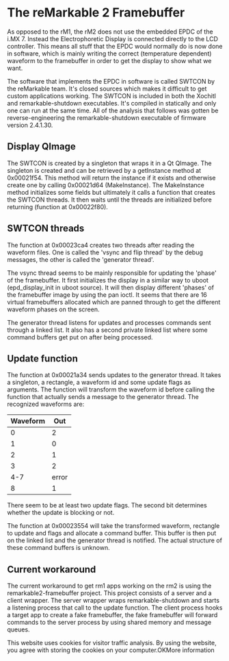 # The reMarkable 2 Framebuffer

As opposed to the rM1, the rM2 does not use the embedded EPDC of the i.MX 7. Instead the Electrophoretic Display is connected directly to the LCD controller. This means all stuff that the EPDC would normally do is now done in software, which is mainly writing the correct (temperature dependent) waveform to the framebuffer in order to get the display to show what we want.

The software that implements the EPDC in software is called SWTCON by the reMarkable team. It's closed sources which makes it difficult to get custom applications working. The SWTCON is included in both the Xochitl and remarkable-shutdown executables. It's compiled in statically and only one can run at the same time. All of the analysis that follows was gotten be reverse-engineering the remarkable-shutdown executable of firmware version 2.4.1.30.

## Display QImage

The SWTCON is created by a singleton that wraps it in a Qt QImage. The singleton is created and can be retrieved by a getInstance method at 0x00021f54. This method will return the instance if it exists and otherwise create one by calling 0x00021d64 (MakeInstance). The MakeInstance method initializes some fields but ultimately it calls a function that creates the SWTCON threads. It then waits until the threads are initialized before returning (function at 0x00022f80).

## SWTCON threads
The function at 0x00023ca4 creates two threads after reading the waveform files. One is called the 'vsync and flip thread' by the debug messages, the other is called the 'generator thread'.

The vsync thread seems to be mainly responsible for updating the 'phase' of the framebuffer. It first initializes the display in a similar way to uboot (epd_display_init in uboot source). It will then display different 'phases' of the framebuffer image by using the pan ioctl. It seems that there are 16 virtual framebuffers allocated which are panned through to get the different waveform phases on the screen.

The generator thread listens for updates and processes commands sent through a linked list. It also has a second private linked list where some command buffers get put on after being processed.

## Update function
The function at 0x00021a34 sends updates to the generator thread. It takes a singleton, a rectangle, a waveform id and some update flags as arguments. The function will transform the waveform id before calling the function that actually sends a message to the generator thread. The recognized waveforms are:

| Waveform |	Out |
|--|--|
| 0     | 2 |
| 1	    | 0 |
| 2	    | 1 |
| 3	    | 2 |
| 4-7	| error |
| 8	    | 1 |
There seem to be at least two update flags. The second bit determines whether the update is blocking or not.

The function at 0x00023554 will take the transformed waveform, rectangle to update and flags and allocate a command buffer. This buffer is then put on the linked list and the generator thread is notified. The actual structure of these command buffers is unknown.

## Current workaround
The current workaround to get rm1 apps working on the rm2 is using the remarkable2-framebuffer project. This project consists of a server and a client wrapper. The server wrapper wraps remarkable-shutdown and starts a listening process that call to the update function. The client process hooks a target app to create a fake framebuffer, the fake framebuffer will forward commands to the server process by using shared memory and message queues.

This website uses cookies for visitor traffic analysis. By using the website, you agree with storing the cookies on your computer.OKMore information
